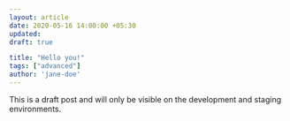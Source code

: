 ```yaml
---
layout: article
date: 2020-05-16 14:00:00 +05:30
updated:
draft: true

title: "Hello you!"
tags: ["advanced"]
author: 'jane-doe'
---
```


This is a draft post and will only be visible on the development and staging environments.
